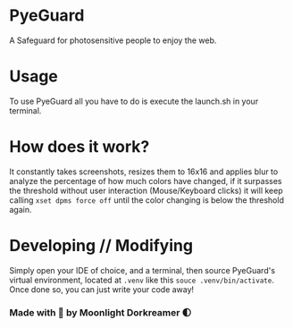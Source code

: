 # PyeGuard
A Safeguard for photosensitive people to enjoy the web.

# Usage
To use PyeGuard all you have to do is execute the launch.sh in your terminal.

# How does it work?
It constantly takes screenshots, resizes them to 16x16 and applies blur to analyze the percentage of how much colors have changed, if it surpasses the threshold without user interaction (Mouse/Keyboard clicks) it will keep calling `xset dpms force off` until the color changing is below the threshold again.

# Developing // Modifying

Simply open your IDE of choice, and a terminal, then source PyeGuard's virtual environment, located at `.venv` like this `souce .venv/bin/activate`. Once done so, you can just write your code away!

### Made with 💜 by Moonlight Dorkreamer 🌓